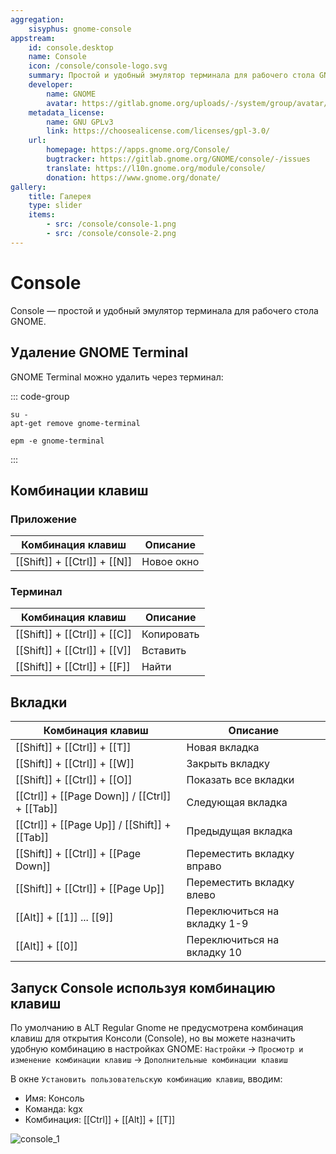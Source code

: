 ```yaml
---
aggregation:
    sisyphus: gnome-console
appstream:
    id: console.desktop
    name: Console
    icon: /console/console-logo.svg
    summary: Простой и удобный эмулятор терминала для рабочего стола GNOME.
    developer:
        name: GNOME
        avatar: https://gitlab.gnome.org/uploads/-/system/group/avatar/8/gnomelogo.png?width=48
    metadata_license:
        name: GNU GPLv3
        link: https://choosealicense.com/licenses/gpl-3.0/
    url:
        homepage: https://apps.gnome.org/Console/
        bugtracker: https://gitlab.gnome.org/GNOME/console/-/issues
        translate: https://l10n.gnome.org/module/console/
        donation: https://www.gnome.org/donate/
gallery:
    title: Галерея
    type: slider
    items:
        - src: /console/console-1.png
        - src: /console/console-2.png
---
```


# Console

Console — простой и удобный эмулятор терминала для рабочего стола GNOME.

<AGWGallery />

<!--@include: @apps/_parts/install/content-repo.md-->

## Удаление GNOME Terminal

GNOME Terminal можно удалить через терминал:

::: code-group

```shell[apt-get]
su -
apt-get remove gnome-terminal
```

```shell[epm]
epm -e gnome-terminal
```

:::

## Комбинации клавиш

### Приложение

| Комбинация клавиш            | Описание   |
| ---------------------------- | ---------- |
| [[Shift]] + [[Ctrl]] + [[N]] | Новое окно |

### Терминал

| Комбинация клавиш            | Описание   |
| ---------------------------- | ---------- |
| [[Shift]] + [[Ctrl]] + [[C]] | Копировать |
| [[Shift]] + [[Ctrl]] + [[V]] | Вставить   |
| [[Shift]] + [[Ctrl]] + [[F]] | Найти      |

## Вкладки

| Комбинация клавиш                             | Описание                     |
| --------------------------------------------- | ---------------------------- |
| [[Shift]] + [[Ctrl]] + [[T]]                  | Новая вкладка                |
| [[Shift]] + [[Ctrl]] + [[W]]                  | Закрыть вкладку              |
| [[Shift]] + [[Ctrl]] + [[O]]                  | Показать все вкладки         |
| [[Ctrl]] + [[Page Down]] / [[Ctrl]] + [[Tab]] | Следующая вкладка            |
| [[Ctrl]] + [[Page Up]] / [[Shift]] + [[Tab]]  | Предыдущая вкладка           |
| [[Shift]] + [[Ctrl]] + [[Page Down]]          | Переместить вкладку вправо   |
| [[Shift]] + [[Ctrl]] + [[Page Up]]            | Переместить вкладку влево    |
| [[Alt]] + [[1]] ... [[9]]                     | Переключиться на вкладку 1-9 |
| [[Alt]] + [[0]]                               | Переключиться на вкладку 10  |

## Запуск Console используя комбинацию клавиш

По умолчанию в ALT Regular Gnome не предусмотрена комбинация клавиш для открытия Консоли (Console), но вы можете назначить удобную комбинацию в настройках GNOME: `Настройки` -> `Просмотр и изменение комбинации клавиш` -> `Дополнительные комбинации клавиш`

В окне `Установить пользовательскую комбинацию клавиш`, вводим:

-   Имя: Консоль
-   Команда: kgx
-   Комбинация: [[Ctrl]] + [[Alt]] + [[T]]

![console_1](/console/console_1.gif)
